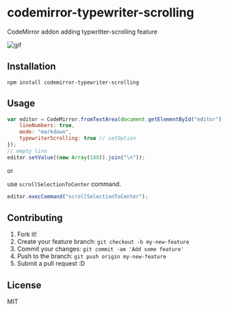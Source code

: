 # codemirror-typewriter-scrolling

CodeMirror addon adding typwritter-scrolling feature

![gif](http://gyazo.com/a529c6a25caf013775df4309310a2e7f.gif)

## Installation

```
npm install codemirror-typewriter-scrolling
```

## Usage

``` js
var editor = CodeMirror.fromTextArea(document.getElementById("editor"), {
    lineNumbers: true,
    mode: "markdown",
    typewriterScrolling: true // setOption
});
// empty line
editor.setValue((new Array(100)).join("\n"));
```

or

use `scrollSelectionToCenter` command.

``` js
editor.execCommand("scrollSelectionToCenter");
```

## Contributing

1. Fork it!
2. Create your feature branch: `git checkout -b my-new-feature`
3. Commit your changes: `git commit -am 'Add some feature'`
4. Push to the branch: `git push origin my-new-feature`
5. Submit a pull request :D

## License

MIT